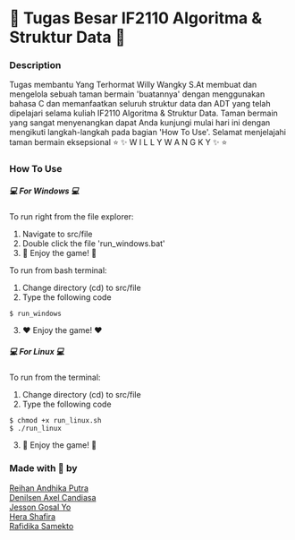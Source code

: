 # 💫 Tugas Besar IF2110 Algoritma & Struktur Data 💫
### Description
Tugas membantu Yang Terhormat Willy Wangky S.At membuat dan mengelola sebuah taman bermain 'buatannya' dengan menggunakan bahasa C dan memanfaatkan seluruh struktur data dan ADT yang telah dipelajari selama kuliah IF2110 Algoritma & Struktur Data. Taman bermain yang sangat menyenangkan dapat Anda kunjungi mulai hari ini dengan mengikuti langkah-langkah pada bagian 'How To Use'. Selamat menjelajahi taman bermain eksepsional ⭐️ ✨ W I L L Y   W A N G K Y ✨ ⭐️
### How To Use
##### 💻 For Windows 💻
To run right from the file explorer:
  1. Navigate to src/file
  2. Double click the file 'run_windows.bat'
  3. 🖤 Enjoy the game! 🖤

To run from bash terminal:
  1. Change directory (cd) to src/file
  2. Type the following code
```shell
$ run_windows
```
  3. ❤️ Enjoy the game! ❤️
##### 💻 For Linux 💻
To run from the terminal:
  1. Change directory (cd) to src/file
  2. Type the following code
```shell
$ chmod +x run_linux.sh
$ ./run_linux
```
  3. 💙 Enjoy the game! 💙 
### Made with 💛 by
[Reihan Andhika Putra](https://id.linkedin.com/in/reihan-andhika-2568a9180)\
[Denilsen Axel Candiasa](https://id.linkedin.com/in/denilsen-axel-candiasa-7a3772130)\
[Jesson Gosal Yo](https://www.instagram.com/jessonyoo/)\
[Hera Shafira](https://id.linkedin.com/in/hera-shafira-3789a91ab)\
[Rafidika Samekto](www.linkedin.com/in/rafidika)